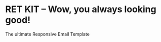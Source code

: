 RET KIT – Wow, you always looking good!
=======================================

The ultimate Responsive Email Template